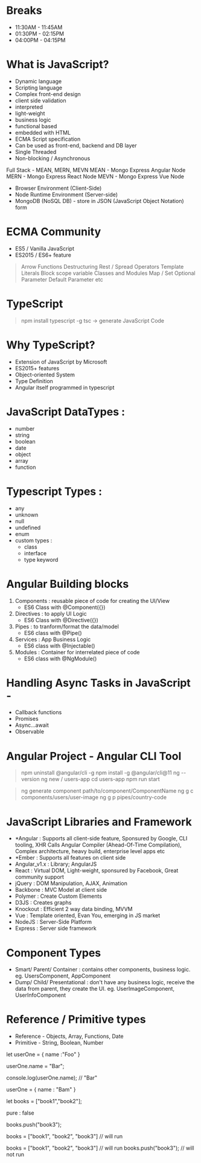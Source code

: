 # Breaks
- 11:30AM - 11:45AM
- 01:30PM - 02:15PM 
- 04:00PM - 04:15PM

# What is JavaScript?
- Dynamic language
- Scripting language
- Complex front-end design
- client side validation
- interpreted
- light-weight
- business logic
- functional based 
- embedded with HTML
- ECMA Script specification
- Can be used as front-end, backend and DB layer
- Single Threaded
- Non-blocking / Asynchronous

Full Stack - MEAN, MERN, MEVN 
MEAN - Mongo Express Angular Node
MERN - Mongo Express React Node
MEVN - Mongo Express Vue Node

- Browser Environment (Client-Side)
- Node Runtime Environment (Server-side)
- MongoDB (NoSQL DB) - store in JSON (JavaScript Object Notation) form


# ECMA Community
- ES5 / Vanilla JavaScript
- ES2015 / ES6+ feature
> Arrow Functions
> Destructuring
> Rest / Spread Operators
> Template Literals
> Block scope variable
> Classes and Modules
> Map / Set
> Optional Parameter
> Default Parameter etc


# TypeScript
> npm install typescript -g
> tsc <filename> -> generate JavaScript Code

# Why TypeScript?
- Extension of JavaScript by Microsoft
- ES2015+ features
- Object-oriented System
- Type Definition
- Angular itself programmed in typescript

# JavaScript DataTypes : 
- number
- string
- boolean
- date
- object
- array
- function

# Typescript Types :
- any
- unknown
- null
- undefined
- enum
- custom types :
    - class 
    - interface 
    - type keyword


# Angular Building blocks
1. Components : reusable piece of code for creating the UI/View
    - ES6 Class with @Component({})
2. Directives : to apply UI Logic
    - ES6 Class with @Directive({})
3. Pipes : to tranform/format the data/model
    - ES6 class with @Pipe()
4. Services : App Business Logic
    - ES6 class with @Injectable()
5. Modules : Container for interrelated piece of code
    - ES6 class with @NgModule()

# Handling Async Tasks in JavaScript -
- Callback functions
- Promises
- Async...await
- Observable

# Angular Project - Angular CLI Tool
> npm uninstall @angular/cli -g
> npm install -g @angular/cli@11
> ng --version
> ng new <project-name> / users-app
> cd users-app
> npm run start 

> ng generate component path/to/component/ComponentName
> ng g c components/users/user-image 
> ng g p pipes/country-code

# JavaScript Libraries and Framework
- *Angular : Supports all client-side feature, Sponsured by Google, CLI tooling, XHR Calls Angular Compiler (Ahead-Of-Time Compilation), Complex architecture, heavy build, enterprise level apps etc
- *Ember : Supports all features on client side
- Angular_v1.x : Library; AngularJS
- React : Virtual DOM, Light-weight, sponsured by Facebook, Great community support
- jQuery : DOM Manipulation, AJAX, Animation
- Backbone : MVC Model at client side
- Polymer : Create Custom Elements
- D3JS : Creates graphs
- Knockout : Efficient 2 way data binding, MVVM
- Vue : Template oriented, Evan You, emerging in JS market
- NodeJS : Server-Side Platform
- Express : Server side framework


# Component Types
- Smart/ Parent/ Container : contains other components, business logic. eg. UsersComponent, AppComponent
- Dump/ Child/ Presentational : don't have any business logic, receive the data from parent, they create the UI. eg. UserImageComponent, UserInfoComponent




# Reference / Primitive types
- Reference - Objects, Array, Functions, Date
- Primitive - String, Boolean, Number

let userOne = {
    name :"Foo"
}

<!-- Impure Change -->
userOne.name = "Bar";

console.log(userOne.name);      // "Bar"

<!-- Pure Change -->
userOne = {
    name : "Bam"
}

let books = ["book1","book2"];

pure : false

books.push("book3");


books = ["book1", "book2", "book3"]         // will run

books = ["book1", "book2", "book3"]        // will run
books.push("book3");                        // will not run